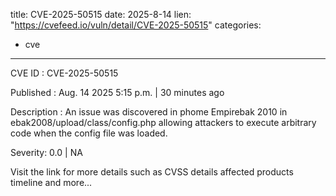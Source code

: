  
title: CVE-2025-50515
date: 2025-8-14
lien: "https://cvefeed.io/vuln/detail/CVE-2025-50515"
categories:
  - cve
---

CVE ID : CVE-2025-50515

Published :  Aug. 14
2025
5:15 p.m. | 30 minutes ago

Description : An issue was discovered in phome Empirebak 2010 in ebak2008/upload/class/config.php allowing attackers to execute arbitrary code when the config file was loaded.

Severity: 0.0 | NA

Visit the link for more details
such as CVSS details
affected products
timeline
and more...
